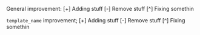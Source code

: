 General improvement:
[+] Adding stuff
[-] Remove stuff
[^] Fixing somethin

`template_name` improvement;
[+] Adding stuff
[-] Remove stuff
[^] Fixing somethin
